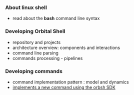 ### About linux shell

* read about the **bash** command line syntax

### Developing Orbital Shell

* repository and projects
* architecture overview: components and interactions
* command line parsing
* commands processing - pipelines

### Developing commands

* command implementation pattern : model and dynamics
* [implements a new command using the orbsh SDK](/doc-pages/implements-a-new-command-using-sdk.html)
